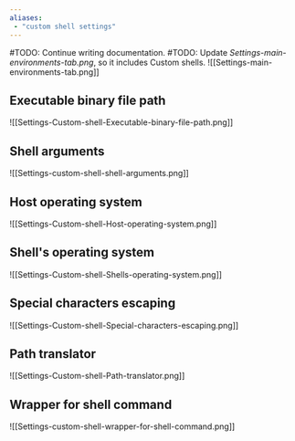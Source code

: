```yaml
---
aliases:
 - "custom shell settings"
---
```


#TODO: Continue writing documentation.
#TODO: Update _Settings-main-environments-tab.png_, so it includes Custom shells.
![[Settings-main-environments-tab.png]]

## Executable binary file path

![[Settings-Custom-shell-Executable-binary-file-path.png]]

## Shell arguments

![[Settings-custom-shell-shell-arguments.png]]

## Host operating system

![[Settings-Custom-shell-Host-operating-system.png]]

## Shell's operating system

![[Settings-Custom-shell-Shells-operating-system.png]]

## Special characters escaping

![[Settings-Custom-shell-Special-characters-escaping.png]]

## Path translator

![[Settings-Custom-shell-Path-translator.png]]

## Wrapper for shell command

![[Settings-custom-shell-wrapper-for-shell-command.png]]